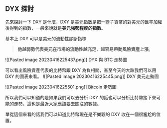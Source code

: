 ## DYX 探討

先來探討一下 DXY 是什麼，DXY 是美元指數是把一籃子貨幣的對美元的匯率加權後得到的指數，一般來說就是**美元強勢程度的指數**。

基本上 DXY 可以是美元的流動性診斷指標
>**他越弱勢代表美元在市場的流動性越充足**，**越容易帶動風險資產上漲**。

![[Pasted image 20230416225437.png]]                                DYX 與 BTC 走勢圖

可以看出風險資產代表的比特幣跟 DXY 為負相關，甚至今天的大跌我們可以用 DXY 的圖表來看。
![[Pasted image 20230416225445.png]]
								DXY 美元走勢圖

![[Pasted image 20230416225501.png]]
								Bitcoin 走勢圖


所以我們可以知道的是如果我們可以去分析 DXY 的話也可以分析比特幣接下來可能的走勢，這也是最近大家應該要去關注的數據。

單從這個來看的話我們可以知道比特幣現在是不樂觀的 DXY 收在一個很尷尬的位置。